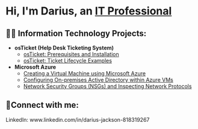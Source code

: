 <h1>Hi, I'm Darius, an <a href="https://linkedin.com/in/darius-jackson-818319267">IT Professional</a></h1>

<h2>👨‍💻 Information Technology Projects:</h2>

- <b>osTicket (Help Desk Ticketing System)</b>
  - [osTicket: Prerequisites and Installation](https://github.com/DariusJ122/osticket-prereqs)
  - [osTicket: Ticket Lifecycle Examples](https://github.com/DariusJ122/post-install-ticket-lifecycle)
- <b>Microsoft Azure</b>
  - [Creating a Virtual Machine using Microsoft Azure](https://github.com/DariusJ122/creating-vm)
  - [Configuring On-premises Active Directory within Azure VMs](https://github.com/DariusJ122/configure-ad)
  - [Network Security Groups (NSGs) and Inspecting Network Protocols](https://github.com/DariusJ122/azure-network-protocols)
<h2>🤳Connect with me:</h2>
LinkedIn: www.linkedin.com/in/darius-jackson-818319267
